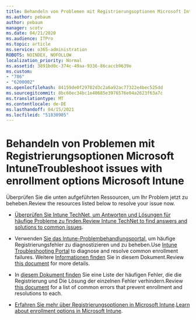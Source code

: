 ```yaml
---
title: Behandeln von Problemen mit Registrierungsoptionen Microsoft Intune
ms.author: pebaum
author: pebaum
manager: scotv
ms.date: 04/21/2020
ms.audience: ITPro
ms.topic: article
ms.service: o365-administration
ROBOTS: NOINDEX, NOFOLLOW
localization_priority: Normal
ms.assetid: 3891bd0c-374c-49aa-9336-86caccb9639e
ms.custom:
- "786"
- "6200002"
ms.openlocfilehash: 84159de0f29782d3c2a6a92ac77322e4bec525dd
ms.sourcegitcommit: 8bc60ec34bc1e40685e3976576e04a2623f63a7c
ms.translationtype: MT
ms.contentlocale: de-DE
ms.lasthandoff: 04/15/2021
ms.locfileid: "51830905"
---
```

# <a name="troubleshoot-issues-with-enrollment-options-microsoft-intune"></a><span data-ttu-id="ae4fb-102">Behandeln von Problemen mit Registrierungsoptionen Microsoft Intune</span><span class="sxs-lookup"><span data-stu-id="ae4fb-102">Troubleshoot issues with enrollment options Microsoft Intune</span></span>

<span data-ttu-id="ae4fb-103">Überprüfen Sie die unten aufgeführten Ressourcen, um Ihr Problem jetzt zu beheben.</span><span class="sxs-lookup"><span data-stu-id="ae4fb-103">Review the resources listed below to resolve your issue now.</span></span>
  
- <span data-ttu-id="ae4fb-104">[Überprüfen Sie Intune TechNet, um Antworten und Lösungen für häufige Probleme zu finden.](https://social.technet.microsoft.com/Forums/home?category=microsoftintune&amp;filter=alltypes&amp;sort=lastpostdesc)</span><span class="sxs-lookup"><span data-stu-id="ae4fb-104">[Review Intune TechNet to find answers and solutions to common issues](https://social.technet.microsoft.com/Forums/home?category=microsoftintune&amp;filter=alltypes&amp;sort=lastpostdesc).</span></span>

- <span data-ttu-id="ae4fb-105">Verwenden [Sie das Intune-Problembehandlungsportal,](https://aka.ms/intunetroubleshooting) um häufige Registrierungsfehler zu diagnostizieren und zu beheben.</span><span class="sxs-lookup"><span data-stu-id="ae4fb-105">Use [Intune Troubleshooting Portal](https://aka.ms/intunetroubleshooting) to diagnose and resolve common enrollment failures.</span></span> <span data-ttu-id="ae4fb-106">Weitere [Informationen finden](https://docs.microsoft.com/intune/help-desk-operators) Sie in diesem Dokument.</span><span class="sxs-lookup"><span data-stu-id="ae4fb-106">Review [this document](https://docs.microsoft.com/intune/help-desk-operators) for more details.</span></span>

- <span data-ttu-id="ae4fb-107">In [diesem Dokument finden](https://docs.microsoft.com/troubleshoot/mem/intune/troubleshoot-device-enrollment-in-intune) Sie eine Liste der häufigen Fehler, die die Registrierung und Die Lösung der einzelnen Fehler verhindern.</span><span class="sxs-lookup"><span data-stu-id="ae4fb-107">Review [this document](https://docs.microsoft.com/troubleshoot/mem/intune/troubleshoot-device-enrollment-in-intune) for a list of common errors that prevent enrollment and resolutions to each.</span></span>

- <span data-ttu-id="ae4fb-108">[Erfahren Sie mehr über Registrierungsoptionen in Microsoft Intune](https://docs.microsoft.com/intune/enrollment-options).</span><span class="sxs-lookup"><span data-stu-id="ae4fb-108">[Learn about enrollment options in Microsoft Intune](https://docs.microsoft.com/intune/enrollment-options).</span></span>
